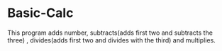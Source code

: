 # Basic-Calc
This program adds number, subtracts(adds first two and subtracts the three) , divides(adds first two and divides with the third) and multiplies.
